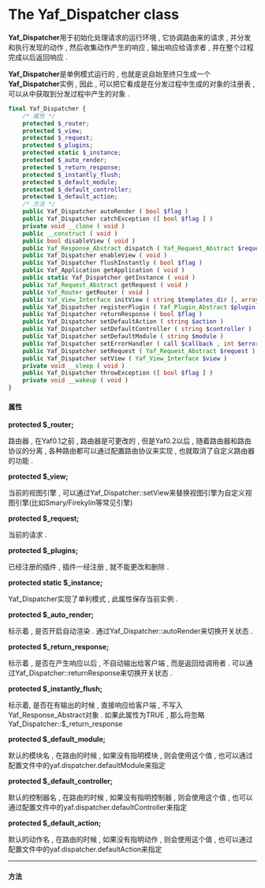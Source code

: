 # The Yaf\_Dispatcher class

**Yaf\_Dispatcher**用于初始化处理请求的运行环境 , 它协调路由来的请求 , 并分发和执行发现的动作 , 然后收集动作产生的响应 , 输出响应给请求者 , 并在整个过程完成以后返回响应 .

**Yaf\_Dispatcher**是单例模式运行的 , 也就是说自始至终只生成一个**Yaf\_Dispatcher**实例 , 因此 , 可以把它看成是在分发过程中生成的对象的注册表 , 可以从中获取到分发过程中产生的对象 .

```php
final Yaf_Dispatcher {
    /* 属性 */
    protected $_router;
    protected $_view;
    protected $_request;
    protected $_plugins;
    protected static $_instance;
    protected $_auto_render;
    protected $_return_response;
    protected $_instantly_flush;
    protected $_default_module;
    protected $_default_controller;
    protected $_default_action;
    /* 方法 */
    public Yaf_Dispatcher autoRender ( bool $flag )
    public Yaf_Dispatcher catchException ([ bool $flag ] )
    private void __clone ( void )
    public __construct ( void )
    public bool disableView ( void )
    public Yaf_Response_Abstract dispatch ( Yaf_Request_Abstract $request )
    public Yaf_Dispatcher enableView ( void )
    public Yaf_Dispatcher flushInstantly ( bool $flag )
    public Yaf_Application getApplication ( void )
    public static Yaf_Dispatcher getInstance ( void )
    public Yaf_Request_Abstract getRequest ( void )
    public Yaf_Router getRouter ( void )
    public Yaf_View_Interface initView ( string $templates_dir [, array $options ] )
    public Yaf_Dispatcher registerPlugin ( Yaf_Plugin_Abstract $plugin )
    public Yaf_Dispatcher returnResponse ( bool $flag )
    public Yaf_Dispatcher setDefaultAction ( string $action )
    public Yaf_Dispatcher setDefaultController ( string $controller )
    public Yaf_Dispatcher setDefaultModule ( string $module )
    public Yaf_Dispatcher setErrorHandler ( call $callback , int $error_types )
    public Yaf_Dispatcher setRequest ( Yaf_Request_Abstract $request )
    public Yaf_Dispatcher setView ( Yaf_View_Interface $view )
    private void __sleep ( void )
    public Yaf_Dispatcher throwException ([ bool $flag ] )
    private void __wakeup ( void )
}
```

#### 属性

**protected $\_router;**

路由器 , 在Yaf0.1之前 , 路由器是可更改的 , 但是Yaf0.2以后 , 随着路由器和路由协议的分离 , 各种路由都可以通过配置路由协议来实现 , 也就取消了自定义路由器的功能 .

**protected $\_view;**

当前的视图引擎 , 可以通过Yaf\_Dispatcher::setView来替换视图引擎为自定义视图引擎\(比如Smary/Firekylin等常见引擎\)

**protected $\_request;**

当前的请求 .

**protected $\_plugins;**

已经注册的插件 , 插件一经注册 , 就不能更改和删除 .

**protected static $\_instance;**

Yaf\_Dispatcher实现了单利模式 , 此属性保存当前实例 .

**protected $\_auto\_render;**

标示着 , 是否开启自动渲染 . 通过Yaf\_Dispatcher::autoRender来切换开关状态 .

**protected $\_return\_response;**

标示着 , 是否在产生响应以后 , 不自动输出给客户端 , 而是返回给调用者 . 可以通过Yaf\_Dispatcher::returnResponse来切换开关状态 .

**protected $\_instantly\_flush;**

标示着, 是否在有输出的时候 , 直接响应给客户端 , 不写入Yaf\_Response\_Abstract对象 . 如果此属性为TRUE , 那么将忽略Yaf\_Dispatcher::$\_return\_response

**protected $\_default\_module;**

默认的模块名 , 在路由的时候 , 如果没有指明模块 , 则会使用这个值 , 也可以通过配置文件中的yaf.dispatcher.defaultModule来指定

**protected $\_default\_controller;**

默认的控制器名 , 在路由的时候 , 如果没有指明控制器 , 则会使用这个值 , 也可以通过配置文件中的yaf.dispatcher.defaultController来指定

**protected $\_default\_action;**

默认的动作名 , 在路由的时候 , 如果没有指明动作 , 则会使用这个值 , 也可以通过配置文件中的yaf.dispatcher.defaultAction来指定

---

#### 方法



